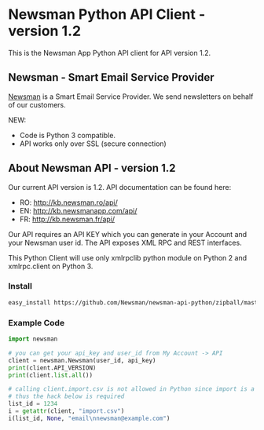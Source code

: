 # Newsman Python API Client - version 1.2

This is the Newsman App Python API client for API version 1.2.

## Newsman - Smart Email Service Provider

[Newsman](http://www.newsmanapp.com "Smart Email Service Provider") is a Smart Email Service Provider. 
We send newsletters on behalf of our customers.

NEW: 
- Code is Python 3 compatible.
- API works only over SSL (secure connection)

## About Newsman API - version 1.2

Our current API version is 1.2. API documentation can be found here:

* RO: http://kb.newsman.ro/api/
* EN: http://kb.newsmanapp.com/api/
* FR: http://kb.newsman.fr/api/
 
Our API requires an API KEY which you can generate in your Account and your Newsman user id.
The API exposes XML RPC and REST interfaces.

This Python Client will use only xmlrpclib python module on Python 2 and xmlrpc.client on Python 3.

### Install

```bash
easy_install https://github.com/Newsman/newsman-api-python/zipball/master
```

### Example Code

```python
import newsman

# you can get your api_key and user_id from My Account -> API
client = newsman.Newsman(user_id, api_key)
print(client.API_VERSION)
print(client.list.all())

# calling client.import.csv is not allowed in Python since import is a reserved keyword
# thus the hack below is required
list_id = 1234
i = getattr(client, "import.csv")
i(list_id, None, "email\nnewsman@example.com")
```
